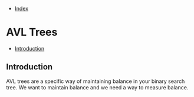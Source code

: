 * [Index](https://github.com/KiraDiShira/AlgorithmsAndDataStructures/blob/master/README.md#project-title)

# AVL Trees

* [Introduction](#introduction)

## Introduction

AVL trees are a specific way of maintaining balance in your binary search tree. We want to maintain balance and we need a way to measure balance.
